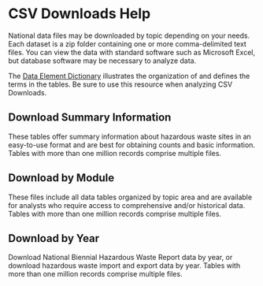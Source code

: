 # CSV Downloads Help

National data files may be downloaded by topic depending on your needs. Each dataset is a zip folder containing one or more comma-delimited text files. You can view the data with standard software such as Microsoft Excel, but database software may be necessary to analyze data.

The [Data Element Dictionary](https://rcrainfo.epa.gov/rcrainfo-help/application/publicHelp/index.htm) illustrates the organization of and defines the terms in the tables. Be sure to use this resource when analyzing CSV Downloads.

## Download Summary Information

These tables offer summary information about hazardous waste sites in an easy-to-use format and are best for obtaining counts and basic information. Tables with more than one million records comprise multiple files.

## Download by Module

These files include all data tables organized by topic area and are available for analysts who require access to comprehensive and/or historical data. Tables with more than one million records comprise multiple files.

## Download by Year

Download National Biennial Hazardous Waste Report data by year, or download hazardous waste import and export data by year. Tables with more than one million records comprise multiple files.
